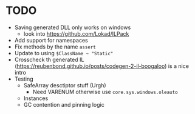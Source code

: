 # TODO

* Saving generated DLL only works on windows 
    - look into https://github.com/Lokad/ILPack
* Add support for namespaces
* Fix methods by the name `assert`
* Update to using `$ClassName ~ "Static"`
* Crosscheck th generated IL (https://reubenbond.github.io/posts/codegen-2-il-boogaloo) is a nice intro
* Testing
    - SafeArray desctiptor stuff (Urgh)
        - Need VARENUM otherwise use `core.sys.windows.oleauto`
    - Instances
    - GC contention and pinning logic
